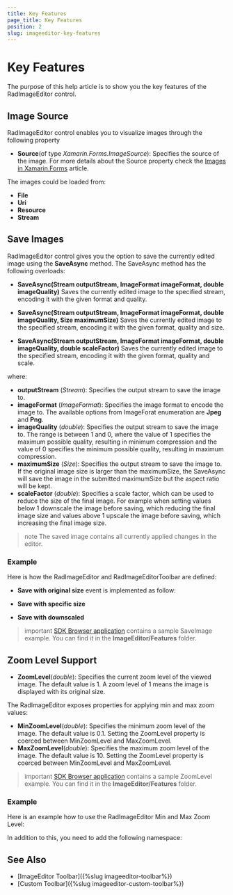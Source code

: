 ```yaml
---
title: Key Features
page_title: Key Features
position: 2
slug: imageeditor-key-features
---
```


# Key Features

The purpose of this help article is to show you the key features of the RadImageEditor control.

## Image Source

RadImageEditor control enables you to visualize images through the following property

* **Source**(of type *Xamarin.Forms.ImageSource*): Specifies the source of the image. For more details about the Source property check the [Images in Xamarin.Forms](https://docs.microsoft.com/en-us/xamarin/xamarin-forms/user-interface/images?tabs=windows) article.

The images could be loaded from:

* **File**
* **Uri**
* **Resource**
* **Stream**

## Save Images

RadImageEditor control gives you the option to save the currently edited image using the **SaveAsync** method. The SaveAsync method has the following overloads:

* **SaveAsync(Stream outputStream, ImageFormat imageFormat, double imageQuality)**
Saves the currently edited image to the specified stream, encoding it with the given format and quality.

* **SaveAsync(Stream outputStream, ImageFormat imageFormat, double imageQuality, Size maximumSize)**
Saves the currently edited image to the specified stream, encoding it with the given format, quality and size.

* **SaveAsync(Stream outputStream, ImageFormat imageFormat, double imageQuality, double scaleFactor)**
Saves the currently edited image to the specified stream, encoding it with the given format, quality and scale.

where:

* **outputStream** (*Stream*): Specifies the output stream to save the image to.
* **imageFormat** (*ImageFormat*): Specifies the image format to encode the image to. The available options from ImageForat enumeration are **Jpeg** and **Png**.
* **imageQuality** (*double*): Specifies the output stream to save the image to. The range is between 1 and 0, where the value of 1 specifies the maximum possible quality, resulting in minimum compression and the value of 0 specifies the minimum possible quality, resulting in maximum compression.
* **maximumSize** (*Size*): Specifies the output stream to save the image to. If the original image size is larger than the maximumSize, the SaveAsync will save the image in the submitted maximumSize but the aspect ratio will be kept.
* **scaleFactor** (*double*): Specifies a scale factor, which can be used to reduce the size of the final image. For example when setting values below 1 downscale the image before saving, which reducing the final image size and values above 1 upscale the image before saving, which increasing the final image size.

>note The saved image contains all currently applied changes in the editor.

### Example

Here is how the RadImageEditor and RadImageEditorToolbar are defined:

<snippet id='imageeditor-save-image'/>

* **Save with original size** event is implemented as follow:

<snippet id='imageeditor-saveimage-original'/>

* **Save with specific size**

<snippet id='imageeditor-saveimage-specific-size'/>

* **Save with downscaled**

<snippet id='imageeditor-saveimage-downscaled'/>

>important [SDK Browser application](https://github.com/telerik/xamarin-forms-sdk) contains a sample SaveImage example. You can find it in the **ImageEditor/Features** folder.

## Zoom Level Support

* **ZoomLevel**(*double*): Specifies the current zoom level of the viewed image. The default value is 1. A zoom level of 1 means the image is displayed with its original size. 

The RadImageEditor exposes properties for applying min and max zoom values: 

* **MinZoomLevel**(*double*): Specifies the minimum zoom level of the image. The default value is 0.1. Setting the ZoomLevel property is coerced between MinZoomLevel and MaxZoomLevel.
* **MaxZoomLevel**(*double*): Specifies the maximum zoom level of the image. The default value is 10. Setting the ZoomLevel property is coerced between MinZoomLevel and MaxZoomLevel.

>important [SDK Browser application](https://docs.telerik.com/devtools/xamarin/sdk-browser-overview#sdk-browser-application) contains a sample ZoomLevel example. You can find it in the **ImageEditor/Features** folder.

### Example

Here is an example how to use the RadImageEditor Min and Max Zoom Level:

<snippet id='imageeditor-zoom-level'/>

In addition to this, you need to add the following namespace:

<snippet id='xmlns-telerikimageeditor'/>

## See Also

- [ImageEditor Toolbar]({%slug imageeditor-toolbar%})
- [Custom Toolbar]({%slug imageeditor-custom-toolbar%})
